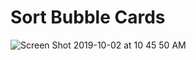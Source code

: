 # Sort Bubble Cards

![Screen Shot 2019-10-02 at 10 45 50 AM](https://user-images.githubusercontent.com/54423322/66054358-d99a3200-e501-11e9-9cbc-c6fd83981da6.png)
